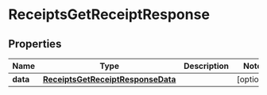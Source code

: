 

# ReceiptsGetReceiptResponse


## Properties

| Name | Type | Description | Notes |
|------------ | ------------- | ------------- | -------------|
|**data** | [**ReceiptsGetReceiptResponseData**](ReceiptsGetReceiptResponseData.md) |  |  [optional] |



